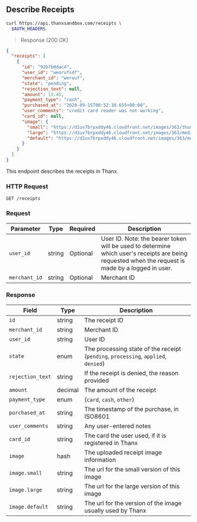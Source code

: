 ## Describe Receipts

```bash
curl https://api.thanxsandbox.com/receipts \
  $AUTH_HEADERS
```

> Response (200 OK)

```json
{
  "receipts": [
    {
      "id": "92b7b0dac4",
      "user_id": "weorufsdf",
      "merchant_id": "werouf",
      "state": "pending",
      "rejection_text": null,
      "amount": 13.45,
      "payment_type": "cash",
      "purchased_at": "2020-09-15T00:52:10.655+00:00",
      "user_comments": "credit card reader was not working",
      "card_id": null,
      "image": {
        "small": "https://d1uv7brpxddy46.cloudfront.net/images/363/thumbnail/thumbnail-612c5e1821440637c0137be46d141e07.jpg?1604507010",
        "large": "https://d1uv7brpxddy46.cloudfront.net/images/363/medium/medium-612c5e1821440637c0137be46d141e07.jpg?1604507010",
        "default": "https://d1uv7brpxddy46.cloudfront.net/images/363/mobile/mobile-612c5e1821440637c0137be46d141e07.jpg?1604507010"
      }
    }
  ]
}
```

This endpoint describes the receipts in Thanx.

### HTTP Request

`GET /receipts`

### Request

Parameter | Type | Required | Description
--------- | ---- | -------- | -----------
`user_id` | string | Optional | User ID. Note: the bearer token will be used to determine which user's receipts are being requested when the request is made by a logged in user.
`merchant_id` | string | Optional | Merchant ID

### Response

Field | Type | Description
----- | ---- | -----------
`id` | string | The receipt ID
`merchant_id` | string | Merchant ID
`user_id` | string | User ID
`state` | enum | The processing state of the receipt (`pending`, `processing`, `applied`, `denied`)
`rejection_text` | string | If the receipt is denied, the reason provided
`amount` | decimal | The amount of the receipt
`payment_type` | enum | (`card`, `cash`, `other`)
`purchased_at` | string | The timestamp of the purchase, in ISO8601
`user_comments` | string | Any user-entered notes
`card_id` | string | The card the user used, if it is registered in Thanx
`image` | hash | The uploaded receipt image information
`image.small` | string | The url for the small version of this image
`image.large` | string | The url for the large version of this image
`image.default` | string | The url for the version of the image usually used by Thanx
